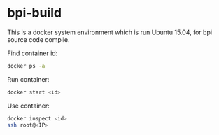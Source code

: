 # bpi-build

  This is a docker system environment which is run Ubuntu 15.04, for bpi source code compile.

  Find container id:
  ```bash
  docker ps -a
  ```

  Run container:
  ```bash
  docker start <id>
  ```

  Use container:
  ```bash
  docker inspect <id>
  ssh root@<IP>
  ```

